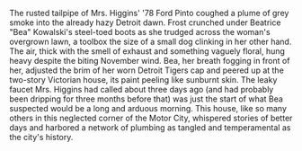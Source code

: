The rusted tailpipe of Mrs. Higgins' '78 Ford Pinto coughed a plume of grey smoke into the already hazy Detroit dawn.  Frost crunched under Beatrice "Bea" Kowalski's steel-toed boots as she trudged across the woman's overgrown lawn, a toolbox the size of a small dog clinking in her other hand.  The air, thick with the smell of exhaust and something vaguely floral, hung heavy despite the biting November wind.  Bea, her breath fogging in front of her, adjusted the brim of her worn Detroit Tigers cap and peered up at the two-story Victorian house, its paint peeling like sunburnt skin.  The leaky faucet Mrs. Higgins had called about three days ago (and had probably been dripping for three months before that) was just the start of what Bea suspected would be a long and arduous morning.  This house, like so many others in this neglected corner of the Motor City, whispered stories of better days and harbored a network of plumbing as tangled and temperamental as the city's history.
